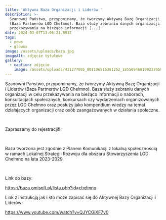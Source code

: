 ```yaml
---
title: 'Aktywna Baza Organizacji i Liderów '
description: >-
  Szanowni Państwo, przypominamy, że tworzymy Aktywną Bazę Organizacji i Liderów
  (Baza Partnerów LGD Chełmno). Baza służy zebraniu danych organizacji w celu
  przekazywania na bieżąco informacji [...]
date: 2024-03-07T13:06:21.891Z
tags:
  - news
  - glowna
image: /assets/uploads/baza.jpg
imageAlt: zdjęcie tytułowe
gallery:
  - caption: zdjęcie
    image: /assets/uploads/431277005_801106515381252_1855694681902370590_n.jpg
---
```

Szanowni Państwo, przypominamy, że tworzymy Aktywną Bazę Organizacji i Liderów (Baza Partnerów LGD Chełmno). Baza służy zebraniu danych organizacji w celu przekazywania na bieżąco informacji o naborach, konsultacjach społecznych, konkursach czy wydarzeniach organizowanych przez LGD Chełmno oraz posłuży jako kompendium wiedzy na temat działających organizacji oraz osób zaangażowanych w działania społeczne. 

<br>

Zapraszamy do rejestracji!!!

<br>

Baza tworzona jest zgodnie z Planem Komunikacji z lokalną społecznością w ramach Lokalnej Strategii Rozwoju dla obszaru Stowarzyszenia LGD Chełmno na lata 2023-2029. 

<br>



Link do bazy:

<https://baza.omisoft.pl/lista.php?id=chelmno>

Link z instrukcją jak i kto może zapisać się do Aktywnej Bazy Organizacji i Liderów:

<https://www.youtube.com/watch?v=QJYCGiXF7v0>
